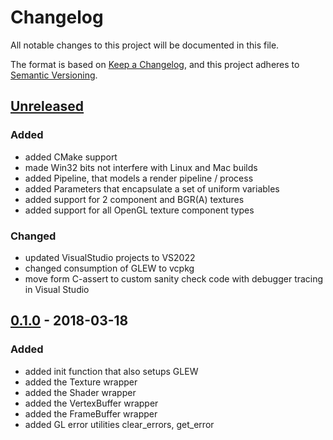 # Changelog

All notable changes to this project will be documented in this file.

The format is based on [Keep a Changelog](https://keepachangelog.com/en/1.0.0/),
and this project adheres to [Semantic Versioning](https://semver.org/spec/v2.0.0.html).

## [Unreleased]

### Added

- added CMake support
- made Win32 bits not interfere with Linux and Mac builds
- added Pipeline, that models a render pipeline / process
- added Parameters that encapsulate a set of uniform variables
- added support for 2 component and BGR(A) textures
- added support for all OpenGL texture component types

### Changed

- updated VisualStudio projects to VS2022
- changed consumption of GLEW to vcpkg
- move form C-assert to custom sanity check code with debugger tracing in Visual Studio

## [0.1.0] - 2018-03-18

### Added

- added init function that also setups GLEW
- added the Texture wrapper
- added the Shader wrapper
- added the VertexBuffer wrapper
- added the FrameBuffer wrapper
- added GL error utilities clear_errors, get_error

[Unreleased]: https://github.com/rioki/glow/compare/v0.1.0...master
[0.1.0]: https://github.com/rioki/glow/commits/v0.1.0
